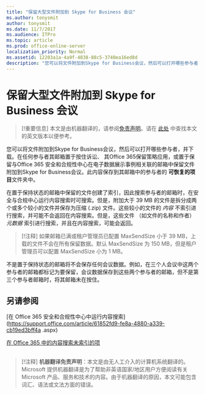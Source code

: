 ```yaml
---
title: "保留大型文件附加到 Skype for Business 会议"
ms.author: tonysmit
author: tonysmit
ms.date: 11/7/2017
ms.audience: ITPro
ms.topic: article
ms.prod: office-online-server
localization_priority: Normal
ms.assetid: 12203a1a-4a9f-4838-88c5-3740ea16ed8d
description: "您可以将文件附加到Skype for Business会议，然后可以打开哪些参与者，并下载。在任何参与者其邮箱置于按住诉讼、 其Office 365保留策略应用，或置于保留与Office 365 安全和合规性中心在电子数据展示事例相关联的邮箱中保留文件附加到Skype for Business会议。此内容保存到其邮箱中的参与者的可恢复的项目文件夹中。"
---
```


# 保留大型文件附加到 Skype for Business 会议

> [!重要信息]
> 本文是由机器翻译的，请参阅[免责声明](12203a1a-4a9f-4838-88c5-3740ea16ed8d.md#MT_Footer)。请在 [此处](https://support.office.com/en-us/article/12203a1a-4a9f-4838-88c5-3740ea16ed8d) 中查找本文的英文版本以便参考。
  
您可以将文件附加到Skype for Business会议，然后可以打开哪些参与者，并下载。在任何参与者其邮箱置于按住诉讼、 其Office 365保留策略应用，或置于保留与Office 365 安全和合规性中心在电子数据展示事例相关联的邮箱中保留文件附加到Skype for Business会议。此内容保存到其邮箱中的参与者的 **可恢复的项目**文件夹中。
  
在置于保持状态的邮箱中保留的文件创建了索引，因此搜索参与者的邮箱时，在安全与合规中心运行内容搜索时可搜索。但是，附加大于 39 MB 的文件是拆分成两个或多个较小的文件并保存为压缩 (.zip) 文件。这些较小的文件的 *内容*  不索引进行搜索，并可能不会返回在内容搜索。但是，这些文件 （如文件的名称和作者） *元数据*  索引进行搜索，并且在内容搜索，可能会返回。
  
> [!注释]
> 如果邮箱已满或租户管理员已配置 MaxSendSize 小于 39 MB，上载的文件不会在所有保留数据。默认 MaxSendSize 为 150 MB，但是租户管理员可以配置 MaxSendSize 小为 1 MB。 
  
不是置于保持状态的邮箱将不会保存任何会议数据。例如，在三个人会议中这两个参与者的邮箱都标记为要保留，会议数据保存到这些两个参与者的邮箱，但不是第三个参与者邮箱时，将其邮箱未在按住。
  
## 另请参阅

[在 Office 365 安全和合规性中心中运行内容搜索](https://support.office.com/article/61852fd9-fe8a-4880-a339-cb19ed3bff4a .aspx)
  
[在 Office 365 中的内容搜索未索引的项](https://support.office.com/article/d1691de4-ca0d-446f-a0d0-373a4fc8487b)
  
## 
<a name="MT_Footer"> </a>

> [!注释]
> **机器翻译免责声明**：本文是由无人工介入的计算机系统翻译的。Microsoft 提供机器翻译是为了帮助非英语国家/地区用户方便阅读有关 Microsoft 产品、服务和技术的内容。由于机器翻译的原因，本文可能包含词汇、语法或文法方面的错误。 
  

